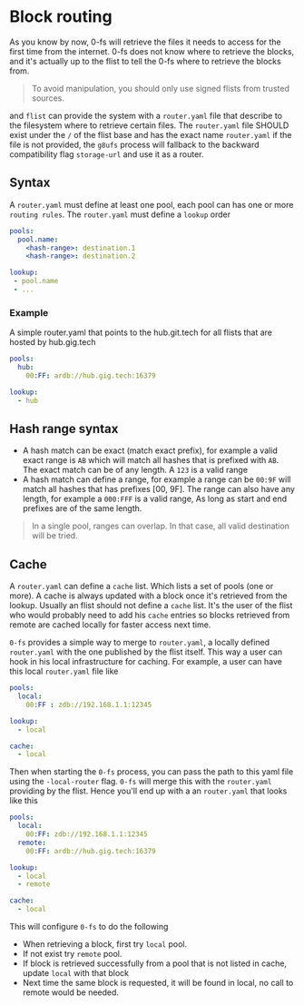 # Block routing
As you know by now, 0-fs will retrieve the files it needs to access
for the first time from the internet. 0-fs does not know where to retrieve the blocks, and it's actually up to the flist to tell the 0-fs where to retrieve the blocks from.

> To avoid manipulation, you should only use signed flists from trusted sources.

and `flist` can provide the system with a `router.yaml` file that describe to the filesystem where to retrieve certain files. The `router.yaml` file SHOULD exist under the `/` of the flist base and has the exact name `router.yaml` if the file is not provided, the `g8ufs` process will fallback to the backward compatibility flag `storage-url` and use it as a router.

## Syntax
A `router.yaml` must define at least one pool, each pool can has one or more `routing rules`. The `router.yaml` must define a `lookup` order

```yaml
pools:
  pool.name:
    <hash-range>: destination.1
    <hash-range>: destination.2

lookup:
 - pool.name
 - ...
```

### Example
A simple router.yaml that points to the hub.git.tech for all flists
that are hosted by hub.gig.tech

```yaml
pools:
  hub:
    00:FF: ardb://hub.gig.tech:16379

lookup:
  - hub
```

## Hash range syntax
- A hash match can be exact (match exact prefix), for example a valid exact range is `AB` which will match all hashes that is prefixed with `AB`. The exact match can be of any length. A `123` is a valid range
- A hash match can define a range, for example a range can be `00:9F` will match all hashes that has prefixes [00, 9F]. The range can also have any length, for example a `000:FFF` is a valid range, As long as start and end prefixes are of the same length.

> In a single pool, ranges can overlap. In that case, all valid destination will be tried.

## Cache
A `router.yaml` can define a `cache` list. Which lists a set of pools (one or more). A cache is always updated with a block once it's retrieved from the lookup. Usually an flist should not define a `cache` list. It's the user of the flist who would probably need to add his `cache` entries so blocks retrieved from remote are cached locally for faster access next time.

`0-fs` provides a simple way to merge to `router.yaml`, a locally defined `router.yaml` with the one published by the flist itself. This way a user can hook in his local infrastructure for caching. For example, a user can have this local `router.yaml` file like

```yaml
pools:
  local:
    00:FF : zdb://192.168.1.1:12345

lookup:
  - local

cache:
  - local
```

Then when starting the `0-fs` process, you can pass the path to this yaml file using the `-local-router` flag.
`0-fs` will merge this with the `router.yaml` providing by the flist. Hence you'll end up with a an `router.yaml` that looks like this

```yaml
pools:
  local:
    00:FF: zdb://192.168.1.1:12345
  remote:
    00:FF: ardb://hub.gig.tech:16379

lookup:
  - local
  - remote

cache:
  - local
```

This will configure `0-fs` to do the following
- When retrieving a block, first try `local` pool.
- If not exist try `remote` pool.
- If block is retrieved successfully from a pool that is not listed in cache, update `local` with that block
- Next time the same block is requested, it will be found in local, no call to remote would be needed.
